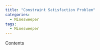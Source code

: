 ```yaml
---
title: "Constraint Satisfaction Problem"
categories:
  - Minesweeper
tags:
  - Minesweeper
---
```


Contents